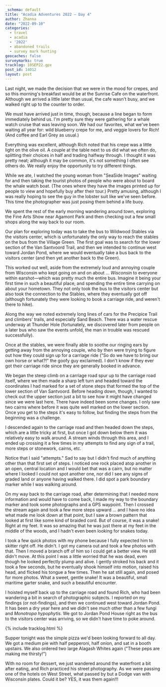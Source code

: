 ```yaml
---
_schema: default
title: "Acadia Adventures 2022 – Day 4"
author: Zhanna
date: "2022-09-10"
categories: 
  - travel
  - acadia
  - '2022'
  - abandoned trails
  - survey mark hunting
geocaches: false
surveymarks: true
tracklog: 10SEP22.gpx
post_id: 14012
layout: post  
---
```


Last night, we made the decision that we were in the mood for crepes, and so this morning's breakfast would be at the Sunrise Cafe on the waterfront. Although we arrived a little later than usual, the cafe wasn't busy, and we walked right up to the counter to order. 

We must have arrived just in time, though, because a line began to form immediately behind us. I'm pretty sure they were gathering for a whale watch cruise that was leaving soon. We had our favorites, what we've been waiting all year for: wild blueberry crepe for me, and veggie lovers for Rich! (And coffee and Earl Grey as usual.) 

Everything was excellent, although Rich noted that his crepe was a little light on the olive oil. A couple at the table next to us did what we often do, splitting their choices in half and trading halfway through. I thought it was pretty neat; although it may be common, it's not something I often see others do. We really enjoy the opportunity to try different things.

While we ate, I watched the young woman from "SeaSide Images" waiting for and then taking the tourist photos of people who were about to board the whale watch boat. (The ones where they have the images printed up for people to view and hopefully buy after their tour.) Pretty amusing, although I was really hoping to see the guy in the lobster suit like we've seen before. This time the photographer was just posing them behind a life buoy.

We spent the rest of the early morning wandering around town, exploring the Fine Arts Show near Agamont Park and then checking out a few small shops along the way back to our room. 

Our plan for exploring today was to take the bus to Wildwood Stables via the visitors center, which is unfortunately the only way to reach the stables on the bus from the Village Green. The first goal was to search for the lower section of the Van Santvoord Trail, and then we intended to continue west toward Jordan Pond, where we would eventually take a bus back to the visitors center (and then yet another back to the Green). 

This worked out well, aside from the extremely loud and annoying couple from Wisconsin who kept going on and on about ... _Wisconsin_ to everyone within earshot—which was pretty much the entire bus. Imagine it being your first time in such a beautiful place, and spending the entire time carrying on about your hometown. They not only took the bus to the visitors center but also took the connection to the Stables, where they eventually got off (although fortunately they were looking to book a carriage ride, and weren't there to hike). 

Along the way we noted extremely long lines of cars for the Precipice Trail and climbers' trails, and especially Sand Beach. There was a water rescue underway at Thunder Hole (fortunately, we discovered later from people on a later bus who saw the events unfold, the man in trouble was rescued successfully). 

Once at the stables, we were finally able to soothe our ringing ears by getting away from the annoying couple, who by then were trying to figure out how they could sign up for a carriage ride ("So do we have to bring our own horse or what?!" the goofy guy exclaimed). I don't know if they ever got their carriage ride since they are generally booked in advance.

We began the steep climb on a carriage road spur up to the carriage road itself, where we then made a sharp left turn and headed toward the coordinates I had marked for a set of stone steps that formed the top of the lower section of Van Santvoord. Before heading down, though, I wanted to check out the upper section just a bit to see how it might have changed since we were last here. There have indeed been some changes. I only saw two cairns where before it was quite well marked on the lower section. Once you get to the steps it's easy to follow, but finding the steps from the beginning was a challenge.

I descended again to the carriage road and then headed down the steps, which are a little tricky at first, but once I got down below them it was relatively easy to walk around. A stream winds through this area, and I ended up crossing it a few times in my attempts to find any sign of a trail, more steps or stonework, cairns, etc. 

Notice that I said "attempts." Sad to say but I didn't find much of anything other than that first set of steps. I noticed one rock placed atop another in an open, central location and I would bet that was a cairn, but no matter where I looked I could not spot another one, nor did I see any signs of graded land or anyone having walked there. I did spot a park boundary marker while I was walking around. 

On my way back to the carriage road, after determining that I needed more information and would have to come back, I made my way to the boundary marker and took some photographs and a GPS waypoint. Then I crossed the stream again and took a few more steps upward ... and I have no idea what made me look down at that point, but I saw a brown pattern that looked at first like some kind of braided cord. But of course, it was a snake! Right at my feet. It was so amazing that he was just there at my feet in the middle of the woods, and I hadn't even been looking for snakes today. 

I took a few quick photos with my phone because I fully expected him to skitter right off. He didn't. I got my camera out and took a few photos with that. Then I moved a branch off of him so I could get a better view. He still didn't move. At this point I was a little worried that he was dead, even though he looked perfectly plump and alive. I gently stroked his back and it took a few seconds, but he eventually shook himself into motion, raised his head, and flicked his tongue a few times. Then he sat still again, and posed for more photos. What a sweet, gentle snake! It was a beautiful, small maritime garter snake, and such a beautiful encounter.

I hoisted myself back up to the carriage road and found Rich, who had been wandering a bit in search of photographic subjects. I reported on my findings (or not-findings), and then we continued west toward Jordan Pond. It has been a dry year here and we didn't see much other than a few fungi and _Monotropa hypophytis_. We got to Jordan Pond House right as the bus to the visitors center was arriving, so we didn't have time to poke around. 

{% include tracklog.html %}

Supper tonight was the simple pizza we'd been looking forward to all day. We got a medium pie with half pepperoni, half onion, and sat in a booth upstairs. We also ordered two large Alagash Whites again ("These peps are making me thirsty!")

With no room for dessert, we just wandered around the waterfront a bit after eating, and Rich practiced his street photography. As we were passing one of the hotels on West Street, what passed by but a Dodge van with Wisconsin plates. Could it be? YES, it was them again!!! 